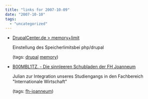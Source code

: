 ```yaml
---
title: "links for 2007-10-09"
date: "2007-10-10"
tags: 
  - "uncategorized"
---
```


- [DrupalCenter.de > memory+limit](http://www.drupalcenter.de/search/node/memory+size)
    
    Einstellung des Speicherlimitsbei php/drupal
    
    (tags: [drupal](http://del.icio.us/heinzwittenbrink/drupal) [memory](http://del.icio.us/heinzwittenbrink/memory))
    
- [B00MBL1TZ. - Die sinnleeren Schubladen der FH Joanneum](http://julian.mur.at/blog/?p=114)
    
    Julian zur Integration unseres Studiengangs in den Fachbereich "Internationale Wirtschaft"
    
    (tags: [fh-joanneum](http://del.icio.us/heinzwittenbrink/fh-joanneum))
